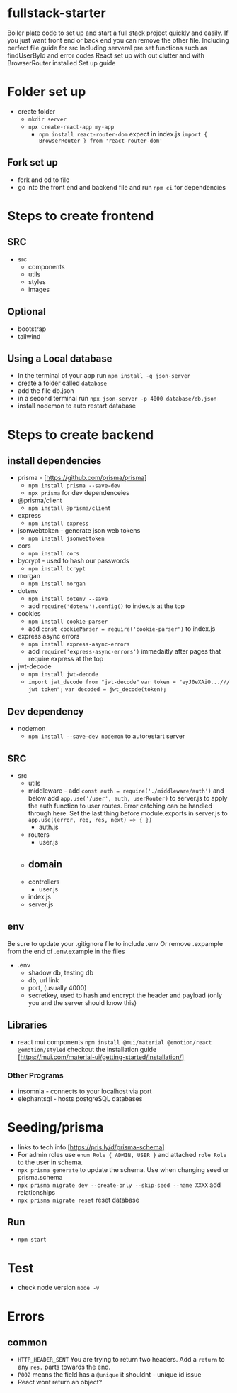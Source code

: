 # fullstack-starter

Boiler plate code to set up and start a full stack project quickly and easily.
If you just want front end or back end you can remove the other file.
Including perfect file guide for src
Including serveral pre set functions such as findUserById and error codes
React set up with out clutter and with BrowserRouter installed
Set up guide

# Folder set up
- create folder
  - `mkdir server`
  - `npx create-react-app my-app`
    - `npm install react-router-dom` expect in index.js `import { BrowserRouter } from 'react-router-dom'`

## Fork set up
- fork and cd to file
- go into the front end and backend file and run `npm ci` for dependencies
# Steps to create frontend
## SRC

- src
  - components
  - utils
  - styles
  - images

## Optional 
- bootstrap
- tailwind

## Using a Local database
- In the terminal of your app run `npm install -g json-server`
- create a folder called `database`
- add the file db.json
- in a second terminal run `npx json-server -p 4000 database/db.json`
- install nodemon to auto restart database
# Steps to create backend

## install dependencies

- prisma - [https://github.com/prisma/prisma]
  - `npm install prisma --save-dev`
  - `npx prisma` for dev dependenceies
- @prisma/client
  - `npm install @prisma/client`
- express
  - `npm install express`
- jsonwebtoken - generate json web tokens
  - `npm install jsonwebtoken`
- cors
  - `npm install cors`
- bycrypt - used to hash our passwords
  - `npm install bcrypt`
- morgan
  - `npm install morgan`
- dotenv
  - `npm install dotenv --save`
  - add `require('dotenv').config()` to index.js at the top
- cookies
  - `npm install cookie-parser`
  - add `const cookieParser = require('cookie-parser')` to index.js
- express async errors
  - `npm install express-async-errors`
  - add `require('express-async-errors')` immedaitly after pages that require express at the top
- jwt-decode 
  - `npm install jwt-decode`
  - `import jwt_decode from "jwt-decode"` `var token = "eyJ0eXAiO.../// jwt token";` `var decoded = jwt_decode(token);`

## Dev dependency

- nodemon
  - `npm install --save-dev nodemon` to autorestart server

## SRC

- src
  - utils
  - middleware - add `const auth = require('./middleware/auth')` and below add `app.use('/user', auth, userRouter)` to server.js to apply the auth function to user routes. Error catching can be handled through here. Set the last thing before module.exports in server.js to `app.use((error, req, res, next) => { })`
    - auth.js
  - routers
    - user.js
  - domain
    - 
  - controllers
    - user.js
  - index.js
  - server.js

## env
Be sure to update your .gitignore file to include .env
Or remove .expample from the end of .env.example in the files
- .env
  - shadow db, testing db
  - db,  url link
  - port, (usually 4000)
  - secretkey, used to hash and encrypt the header and payload (only you and the server should know this)

## Libraries
- react mui components `npm install @mui/material @emotion/react @emotion/styled` checkout the installation guide [https://mui.com/material-ui/getting-started/installation/]
### Other Programs

- insomnia - connects to your localhost via port
- elephantsql - hosts postgreSQL databases

# Seeding/prisma
- links to tech info [https://pris.ly/d/prisma-schema]
- For admin roles use `enum Role { ADMIN, USER }` and attached `role Role` to the user in schema.
- `npx prisma generate` to update the schema. Use when changing seed or prisma.schema
- `npx prisma migrate dev --create-only --skip-seed --name XXXX` add relationships
- `npx prisma migrate reset` reset database
## Run 

- `npm start` 

# Test
- check node version `node -v`
# Errors
## common
- `HTTP_HEADER_SENT` You are trying to return two headers. Add a `return` to any `res.` parts towards the end.
- `P002` means the field has a `@unique` it shouldnt - unique id issue
- React wont return an object?